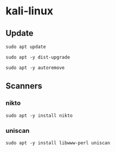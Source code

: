 # kali-linux

## Update
```
sudo apt update

sudo apt -y dist-upgrade

sudo apt -y autoremove
```


## Scanners

### nikto
```
sudo apt -y install nikto
```
### uniscan
```
sudo apt -y install libwww-perl uniscan
```
